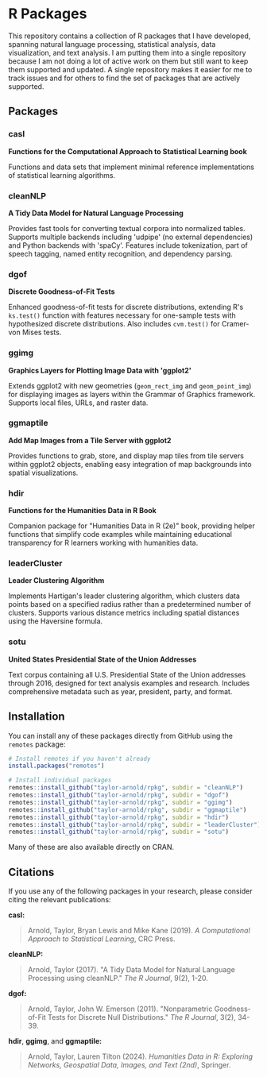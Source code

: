 # R Packages

This repository contains a collection of R packages that I have developed, spanning natural language processing, statistical analysis, data visualization, and text analysis. I am putting them into a single repository because I am not doing a lot of active work on them but still want to keep them supported and updated. A single repository makes it easier for me to track issues and for others to find the set of packages that are actively supported.

## Packages

### casl

**Functions for the Computational Approach to Statistical Learning book**

Functions and data sets that implement minimal reference implementations of statistical learning algorithms.


### cleanNLP

**A Tidy Data Model for Natural Language Processing**

Provides fast tools for converting textual corpora into normalized tables. Supports multiple backends including 'udpipe' (no external dependencies) and Python backends with 'spaCy'. Features include tokenization, part of speech tagging, named entity recognition, and dependency parsing.

### dgof

**Discrete Goodness-of-Fit Tests**

Enhanced goodness-of-fit tests for discrete distributions, extending R's `ks.test()` function with features necessary for one-sample tests with hypothesized discrete distributions. Also includes `cvm.test()` for Cramer-von Mises tests.

### ggimg

**Graphics Layers for Plotting Image Data with 'ggplot2'**

Extends ggplot2 with new geometries (`geom_rect_img` and `geom_point_img`) for displaying images as layers within the Grammar of Graphics framework. Supports local files, URLs, and raster data.

### ggmaptile

**Add Map Images from a Tile Server with ggplot2**

Provides functions to grab, store, and display map tiles from tile servers within ggplot2 objects, enabling easy integration of map backgrounds into spatial visualizations.

### hdir

**Functions for the Humanities Data in R Book**

Companion package for "Humanities Data in R (2e)" book, providing helper functions that simplify code examples while maintaining educational transparency for R learners working with humanities data.

### leaderCluster

**Leader Clustering Algorithm**

Implements Hartigan's leader clustering algorithm, which clusters data points based on a specified radius rather than a predetermined number of clusters. Supports various distance metrics including spatial distances using the Haversine formula.

### sotu

**United States Presidential State of the Union Addresses**

Text corpus containing all U.S. Presidential State of the Union addresses through 2016, designed for text analysis examples and research. Includes comprehensive metadata such as year, president, party, and format.

## Installation

You can install any of these packages directly from GitHub using the `remotes` package:

```r
# Install remotes if you haven't already
install.packages("remotes")

# Install individual packages
remotes::install_github("taylor-arnold/rpkg", subdir = "cleanNLP")
remotes::install_github("taylor-arnold/rpkg", subdir = "dgof")
remotes::install_github("taylor-arnold/rpkg", subdir = "ggimg")
remotes::install_github("taylor-arnold/rpkg", subdir = "ggmaptile")
remotes::install_github("taylor-arnold/rpkg", subdir = "hdir")
remotes::install_github("taylor-arnold/rpkg", subdir = "leaderCluster")
remotes::install_github("taylor-arnold/rpkg", subdir = "sotu")
```

Many of these are also available directly on CRAN.

## Citations

If you use any of the following packages in your research, please consider citing the relevant publications:

**casl:**

> Arnold, Taylor, Bryan Lewis and Mike Kane (2019).
> *A Computational Approach to Statistical Learning*,
> CRC Press.

**cleanNLP:**

> Arnold, Taylor (2017).
> "A Tidy Data Model for Natural Language Processing using cleanNLP."
> *The R Journal*, 9(2), 1-20.


**dgof:**

> Arnold, Taylor, John W. Emerson (2011).
> "Nonparametric Goodness-of-Fit Tests for Discrete Null Distributions."
> *The R Journal*, 3(2), 34-39.

**hdir**, **ggimg**, and **ggmaptile:**

> Arnold, Taylor, Lauren Tilton (2024).
> *Humanities Data in R: Exploring Networks, Geospatial Data, Images, and Text (2nd)*,
> Springer.


